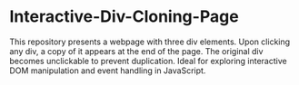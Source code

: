 # Interactive-Div-Cloning-Page
This repository presents a webpage with three div elements. Upon clicking any div, a copy of it appears at the end of the page. The original div becomes unclickable to prevent duplication. Ideal for exploring interactive DOM manipulation and event handling in JavaScript.
